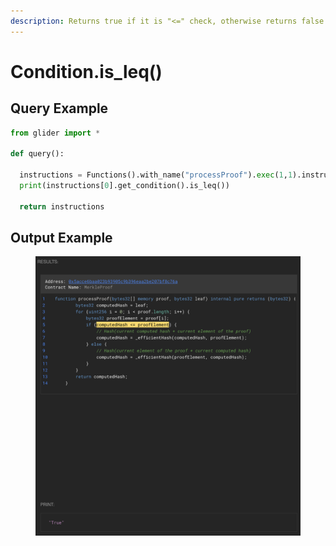 ```yaml
---
description: Returns true if it is "<=" check, otherwise returns false.
---
```


# Condition.is\_leq()

## Query Example

```python
from glider import *

def query():

  instructions = Functions().with_name("processProof").exec(1,1).instructions().if_instructions().exec(1)
  print(instructions[0].get_condition().is_leq())

  return instructions
```

## Output Example

<figure><img src="../../../../.gitbook/assets/image (220).png" alt=""><figcaption></figcaption></figure>
